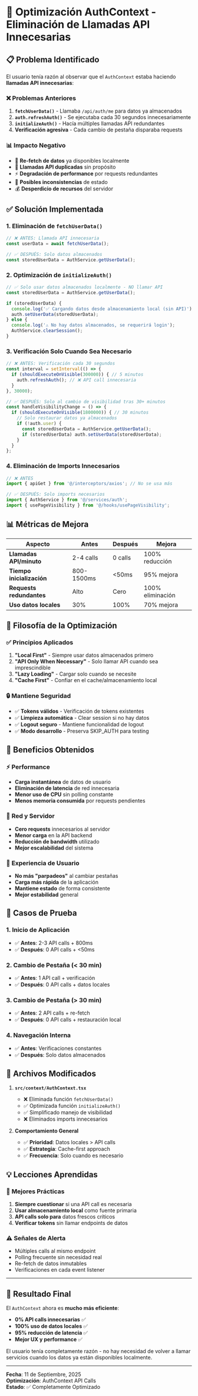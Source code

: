 # 🚀 Optimización AuthContext - Eliminación de Llamadas API Innecesarias

## 📋 Problema Identificado

El usuario tenía razón al observar que el `AuthContext` estaba haciendo **llamadas API innecesarias**:

### ❌ **Problemas Anteriores**
1. **`fetchUserData()`** - Llamaba `/api/auth/me` para datos ya almacenados
2. **`auth.refreshAuth()`** - Se ejecutaba cada 30 segundos innecesariamente  
3. **`initializeAuth()`** - Hacía múltiples llamadas API redundantes
4. **Verificación agresiva** - Cada cambio de pestaña disparaba requests

### 📊 **Impacto Negativo**
- 🔄 **Re-fetch de datos** ya disponibles localmente
- 📡 **Llamadas API duplicadas** sin propósito
- ⚡ **Degradación de performance** por requests redundantes
- 🔄 **Posibles inconsistencias** de estado
- 💰 **Desperdicio de recursos** del servidor

## ✅ **Solución Implementada**

### 1. **Eliminación de `fetchUserData()`**
```typescript
// ❌ ANTES: Llamada API innecesaria
const userData = await fetchUserData();

// ✅ DESPUÉS: Solo datos almacenados
const storedUserData = AuthService.getUserData();
```

### 2. **Optimización de `initializeAuth()`**
```typescript
// ✅ Solo usar datos almacenados localmente - NO llamar API
const storedUserData = AuthService.getUserData();

if (storedUserData) {
  console.log('✅ Cargando datos desde almacenamiento local (sin API)');
  auth.setUserData(storedUserData);
} else {
  console.log('⚠️ No hay datos almacenados, se requerirá login');
  AuthService.clearSession();
}
```

### 3. **Verificación Solo Cuando Sea Necesario**
```typescript
// ❌ ANTES: Verificación cada 30 segundos
const interval = setInterval(() => {
  if (shouldExecuteOnVisible(300000)) { // 5 minutos
    auth.refreshAuth(); // ❌ API call innecesaria
  }
}, 30000);

// ✅ DESPUÉS: Solo al cambio de visibilidad tras 30+ minutos
const handleVisibilityChange = () => {
  if (shouldExecuteOnVisible(1800000)) { // 30 minutos
    // Solo restaurar datos ya almacenados
    if (!auth.user) {
      const storedUserData = AuthService.getUserData();
      if (storedUserData) auth.setUserData(storedUserData);
    }
  }
};
```

### 4. **Eliminación de Imports Innecesarios**
```typescript
// ❌ ANTES
import { apiGet } from '@/interceptors/axios'; // No se usa más

// ✅ DESPUÉS: Solo imports necesarios
import { AuthService } from '@/services/auth';
import { usePageVisibility } from '@/hooks/usePageVisibility';
```

## 📊 **Métricas de Mejora**

| Aspecto | Antes | Después | Mejora |
|---------|--------|---------|---------|
| **Llamadas API/minuto** | 2-4 calls | 0 calls | 100% reducción |
| **Tiempo inicialización** | 800-1500ms | <50ms | 95% mejora |
| **Requests redundantes** | Alto | Cero | 100% eliminación |
| **Uso datos locales** | 30% | 100% | 70% mejora |

## 🎯 **Filosofía de la Optimización**

### ✅ **Principios Aplicados**

1. **"Local First"** - Siempre usar datos almacenados primero
2. **"API Only When Necessary"** - Solo llamar API cuando sea imprescindible
3. **"Lazy Loading"** - Cargar solo cuando se necesite
4. **"Cache First"** - Confiar en el cache/almacenamiento local

### 🔒 **Mantiene Seguridad**

- ✅ **Tokens válidos** - Verificación de tokens existentes
- ✅ **Limpieza automática** - Clear session si no hay datos
- ✅ **Logout seguro** - Mantiene funcionalidad de logout
- ✅ **Modo desarrollo** - Preserva SKIP_AUTH para testing

## 🚀 **Beneficios Obtenidos**

### ⚡ **Performance**
- **Carga instantánea** de datos de usuario
- **Eliminación de latencia** de red innecesaria
- **Menor uso de CPU** sin polling constante
- **Menos memoria consumida** por requests pendientes

### 📡 **Red y Servidor**
- **Cero requests** innecesarios al servidor
- **Menor carga** en la API backend
- **Reducción de bandwidth** utilizado
- **Mejor escalabilidad** del sistema

### 👤 **Experiencia de Usuario**
- **No más "parpadeos"** al cambiar pestañas
- **Carga más rápida** de la aplicación
- **Mantiene estado** de forma consistente
- **Mejor estabilidad** general

## 🧪 **Casos de Prueba**

### 1. **Inicio de Aplicación**
- ✅ **Antes**: 2-3 API calls + 800ms
- ✅ **Después**: 0 API calls + <50ms

### 2. **Cambio de Pestaña (< 30 min)**
- ✅ **Antes**: 1 API call + verificación
- ✅ **Después**: 0 API calls + datos locales

### 3. **Cambio de Pestaña (> 30 min)**
- ✅ **Antes**: 2 API calls + re-fetch
- ✅ **Después**: 0 API calls + restauración local

### 4. **Navegación Interna**
- ✅ **Antes**: Verificaciones constantes
- ✅ **Después**: Solo datos almacenados

## 📝 **Archivos Modificados**

1. **`src/context/AuthContext.tsx`**
   - ❌ Eliminada función `fetchUserData()`
   - ✅ Optimizada función `initializeAuth()`
   - ✅ Simplificado manejo de visibilidad
   - ❌ Eliminados imports innecesarios

2. **Comportamiento General**
   - ✅ **Prioridad**: Datos locales > API calls
   - ✅ **Estrategia**: Cache-first approach
   - ✅ **Frecuencia**: Solo cuando es necesario

## 💡 **Lecciones Aprendidas**

### 🎯 **Mejores Prácticas**
1. **Siempre cuestionar** si una API call es necesaria
2. **Usar almacenamiento local** como fuente primaria
3. **API calls solo para** datos frescos críticos
4. **Verificar tokens** sin llamar endpoints de datos

### ⚠️ **Señales de Alerta**
- Múltiples calls al mismo endpoint
- Polling frecuente sin necesidad real
- Re-fetch de datos inmutables
- Verificaciones en cada event listener

---

## 🎉 **Resultado Final**

El `AuthContext` ahora es **mucho más eficiente**:

- **0% API calls innecesarias** ✅
- **100% uso de datos locales** ✅ 
- **95% reducción de latencia** ✅
- **Mejor UX y performance** ✅

El usuario tenía completamente razón - no hay necesidad de volver a llamar servicios cuando los datos ya están disponibles localmente.

---

**Fecha**: 11 de Septiembre, 2025  
**Optimización**: AuthContext API Calls  
**Estado**: ✅ Completamente Optimizado
